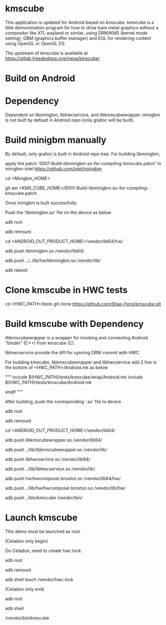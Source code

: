 kmscube
=======

This application is updated for Android based on kmscube.
kmscube is a little demonstration program for how to drive bare metal graphics
without a compositor like X11, wayland or similar, using DRM/KMS (kernel mode
setting), GBM (graphics buffer manager) and EGL for rendering content using
OpenGL or OpenGL ES.

The upstream of kmscube is available at https://gitlab.freedesktop.org/mesa/kmscube/




Build on Android
=======


Dependency
=======

Dependent on libminigbm, libhwcservice, and libkmscubewrapper.
minigbm is not built by default in Android repo (only gralloc will be built).


Build minigbm manually
==========

By default, only gralloc is built in Android repo tree. For building libminigbm, 

apply the patch '0001-Build-libminigbm.so-for-compiling-kmscube.patch' in minigbm-intel https://github.com/intel/minigbm


cd <Minigbm_HOME>

git am <KMS_CUBE_HOME>/0001-Build-libminigbm.so-for-compiling-kmscube.patch


Once minigbm is built successfully. 

Push the 'libminigbm.so' file on the device as below

adb root

adb remount

cd <ANDROID_OUT_PRODUCT_HOME>/vendor/lib64/hw/

adb push libminigbm.so /vendor/lib64/

adb push ../../lib/hw/libminigbm.so /vendor/lib/

adb reboot


Clone kmscube in HWC tests
===========

cd <HWC_PATH>/tests
git clone https://github.com/Shao-Feng/kmscube.git


Build kmscube with Dependency
==========

libkmscubewrapper is a wrapper for invoking and connecting Android "binder" (C++) from kmscube (C).

libhwcservice provide the API for syncing DRM commit with HWC.

For building kmscube, libkmscubewrapper and libhwcservice add 2 line in the bottom of <HWC_PATH>/Android.mk as below

"""
include $(HWC_PATH)/tests/kmscube/wrap/Android.mk
include $(HWC_PATH)/tests/kmscube/Android.mk

endif
"""


After building, push the corresponding '.so' file to device


adb root

adb remount

cd <ANDROID_OUT_PRODUCT_HOME>/vendor/lib64/

adb push libkmscubewrapper.so /vendor/lib64/

adb push ../lib/libkmscubewrapper.so /vendor/lib/

adb push libhwcservice.so /vendor/lib64/

adb push ../lib/libhwcservice.so /vendor/lib/

adb push hw/hwcomposer.broxton.so /vendor/lib64/hw/

adb push ../lib/hw/hwcomposer.broxton.so /vendor/lib/hw/

adb push ../bin/kmscube /vendor/bin/



Launch kmscube
===============

This demo must be launched as root. 

(Celadon only begin)

On Celadon, need to create hwc lock.

adb root

adb remount

adb shell touch /vendor/hwc.lock

(Celadon only end)

adb root

adb shell

/vendor/bin/kmscube

